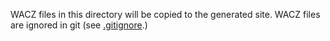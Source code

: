 WACZ files in this directory will be copied to the generated site. WACZ files are ignored in git (see [.gitignore](../.gitignore).)
